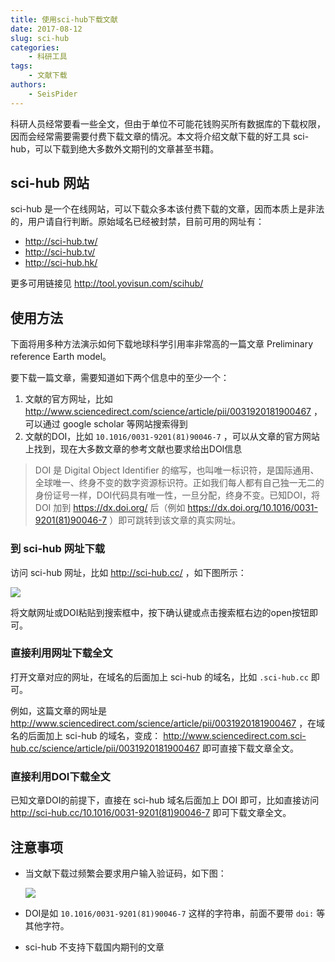 ```yaml
---
title: 使用sci-hub下载文献
date: 2017-08-12
slug: sci-hub
categories:
    - 科研工具
tags:
    - 文献下载
authors:
    - SeisPider
---
```


科研人员经常要看一些全文，但由于单位不可能花钱购买所有数据库的下载权限，因而会经常需要需要付费下载文章的情况。本文将介绍文献下载的好工具 sci-hub，可以下载到绝大多数外文期刊的文章甚至书籍。

## sci-hub 网站

sci-hub 是一个在线网站，可以下载众多本该付费下载的文章，因而本质上是非法的，用户请自行判断。原始域名已经被封禁，目前可用的网址有：

- http://sci-hub.tw/
- http://sci-hub.tv/
- http://sci-hub.hk/

更多可用链接见 http://tool.yovisun.com/scihub/

## 使用方法

下面将用多种方法演示如何下载地球科学引用率非常高的一篇文章 Preliminary reference Earth model。

要下载一篇文章，需要知道如下两个信息中的至少一个：

1. 文献的官方网址，比如 http://www.sciencedirect.com/science/article/pii/0031920181900467 ，可以通过 google scholar 等网站搜索得到
2. 文献的DOI，比如 `10.1016/0031-9201(81)90046-7` ，可以从文章的官方网站上找到，现在大多数文章的参考文献也要求给出DOI信息

> DOI 是 Digital Object Identifier 的缩写，也叫唯一标识符，是国际通用、全球唯一、终身不变的数字资源标识符。正如我们每人都有自己独一无二的身份证号一样，DOI代码具有唯一性，一旦分配，终身不变。已知DOI，将 DOI 加到 https://dx.doi.org/ 后（例如 https://dx.doi.org/10.1016/0031-9201(81)90046-7 ）即可跳转到该文章的真实网址。

### 到 sci-hub 网址下载

访问 sci-hub 网址，比如 http://sci-hub.cc/ ，如下图所示：

![](/images/sci-hub-homepage.jpg)

将文献网址或DOI粘贴到搜索框中，按下确认键或点击搜索框右边的open按钮即可。

### 直接利用网址下载全文

打开文章对应的网址，在域名的后面加上 sci-hub 的域名，比如 `.sci-hub.cc` 即可。

例如，这篇文章的网址是 http://www.sciencedirect.com/science/article/pii/0031920181900467 ，在域名的后面加上 sci-hub 的域名，变成：
http://www.sciencedirect.com.sci-hub.cc/science/article/pii/0031920181900467 即可直接下载文章全文。

### 直接利用DOI下载全文

已知文章DOI的前提下，直接在 sci-hub 域名后面加上 DOI 即可，比如直接访问 http://sci-hub.cc/10.1016/0031-9201(81)90046-7 即可下载文章全文。

## 注意事项

- 当文献下载过频繁会要求用户输入验证码，如下图：

  ![](/images/sci-hub-captcha.png)

- DOI是如 `10.1016/0031-9201(81)90046-7` 这样的字符串，前面不要带 `doi:` 等其他字符。
- sci-hub 不支持下载国内期刊的文章
